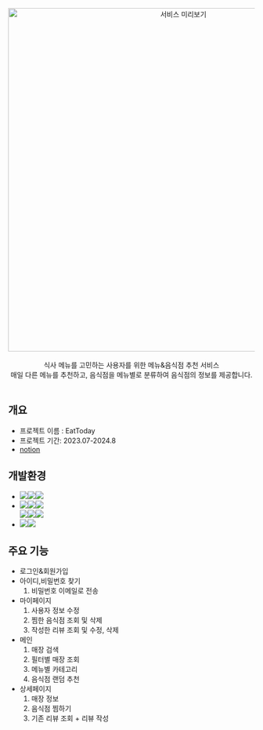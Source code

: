 <div align="center">
  <img width="700" alt="서비스 미리보기" src="https://github.com/user-attachments/assets/b717c99a-c8cb-42b6-b52b-f6d5a423b48b" />
  <br><br>
  식사 메뉴를 고민하는 사용자를 위한 메뉴&음식점 추천 서비스<br>
  매일 다른 메뉴를 추천하고, 음식점을 메뉴별로 분류하여 음식점의 정보를 제공합니다.
  <br><br>
</div>

## 개요
- 프로젝트 이름 : EatToday
- 프로젝트 기간: 2023.07-2024.8
- <a href="https://resolute-cloak-c53.notion.site/EatToday-b0df429aa1584c4b8dfc6742be384227?pvs=4"/>notion</a>

## 개발환경
- <img src="https://img.shields.io/badge/Framework-%23121011?style=for-the-badge"><img src="https://img.shields.io/badge/springboot-6DB33F?style=for-the-badge&logo=springboot&logoColor=white"><img src="https://img.shields.io/badge/3.2.0-515151?style=for-the-badge">
- <img src="https://img.shields.io/badge/Language-%23121011?style=for-the-badge"><img src="https://img.shields.io/badge/java-%23ED8B00?style=for-the-badge&logo=openjdk&logoColor=white"><img src="https://img.shields.io/badge/17-515151?style=for-the-badge">
<br><img src="https://img.shields.io/badge/javascript-%23323330.svg?style=for-the-badge&logo=javascript&logoColor=%23F7DF1E"><img src="https://img.shields.io/badge/css3-%231572B6.svg?style=for-the-badge&logo=css3&logoColor=white"><img src="https://img.shields.io/badge/python-3670A0?style=for-the-badge&logo=python&logoColor=ffdd54">
- <img src="https://img.shields.io/badge/Database-%23121011?style=for-the-badge"><img src="https://img.shields.io/badge/mysql-%2300f.svg?style=for-the-badge&logo=mysql&logoColor=white">
## 주요 기능
- 로그인&회원가입
- 아이디,비밀번호 찾기
  1. 비밀번호 이메일로 전송
- 마이페이지
  1. 사용자 정보 수정
  2. 찜한 음식점 조회 및 삭제
  3. 작성한 리뷰 조회 및 수정, 삭제
- 메인
  1. 매장 검색 
  2. 필터별 매장 조회
  3. 메뉴별 카테고리
  4. 음식점 랜덤 추천
- 상세페이지
  1. 매장 정보
  2. 음식점 찜하기
  3. 기존 리뷰 조회 + 리뷰 작성
